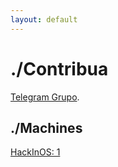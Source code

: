 ```yaml
---
layout: default
---
```


# ./Contribua

[Telegram Grupo](https://t.me/joinchat/Fkuw3BZnGs0qG9YoB5nf6w).


## ./Machines

[HackInOS: 1](./writeup/hackinos1.md)
